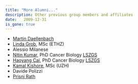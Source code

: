 ```yaml
---
title: "More Alumni..."
description: Other previous group members and affiliates
date:   2009-12-31
is_gone: true
---
```



* <a href="http://www.gs.uzh.ch/de/stab-gs/team/daellenbach.html" target="_BLANK">Martin Daellenbach</a>
* <a href="https://www.ethz.ch/content/specialinterest/dual/nexus/en/people/person-detail.html?persid=202109" target="_BLANK">Linda Grob</a>, MSc (ETHZ)
* Alessio Milanese
* <a href="https://ch.linkedin.com/in/nitin-kumar-29550859" target="_BLANK">Nitin Kumar</a>, PhD Cancer Biology <a href="http://www.lszgs.ch" target="_BLANK">LSZGS</a>
* <a href="http://life.scu.edu.cn/En/faculty.html" target="_BLANK">Haoyang Cai</a>, PhD Cancer Biology <a href="http://www.lszgs.ch" target="_BLANK">LSZGS</a>
* <a href="https://www.iit.it/people/kamal-kishore" target="_BLANK">Kamal Kishore</a>, MSc (UZH)
* Davide Polizzi
* <a href="https://labs.oicr.on.ca/translational-genomics-laboratory/team#prisni" target="_BLANK">Prisni Rath</a>
